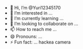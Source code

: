 - 👋 Hi, I’m @Yuri12345170
- 👀 I’m interested in ...
- 🌱 I’m currently learning ...
- 💞️ I’m looking to collaborate on ...
- 📫 How to reach me ...
- 😄 Pronouns: ...
- ⚡ Fun fact: ...
hackea camera
<!---
Yuri12345170/Yuri12345170 is a ✨ special ✨ repository because its `README.md` (this file) appears on your GitHub profile.
You can click the Preview link to take a look at your
